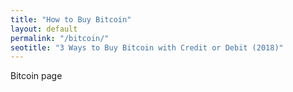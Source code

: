 ```yaml
---
title: "How to Buy Bitcoin"
layout: default
permalink: "/bitcoin/"
seotitle: "3 Ways to Buy Bitcoin with Credit or Debit (2018)"
---
```


Bitcoin page